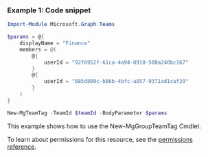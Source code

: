 ### Example 1: Code snippet

```powershellImport-Module Microsoft.Graph.Teams

$params = @{
	displayName = "Finance"
	members = @(
		@{
			userId = "92f6952f-61ca-4a94-8910-508a240bc167"
		}
		@{
			userId = "085d800c-b86b-4bfc-a857-9371ad1caf29"
		}
	)
}

New-MgTeamTag -TeamId $teamId -BodyParameter $params
```
This example shows how to use the New-MgGroupTeamTag Cmdlet.
To learn about permissions for this resource, see the [permissions reference](/graph/permissions-reference).

